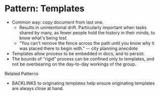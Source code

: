 # Pattern: Templates

* Common way: copy document from last one.
  * Results in unintentional drift. Particularly important when tasks shared by many, as fewer people hold the history in their minds, to know what's being lost.
  * "You can't remove the fence across the path until you know why it was placed there to begin with." -- city planning anecdote
* Templates allow process to be embedded in docs, and to persist.
* The bounds of "rigid" process can be confined only to templates, and not be overbearing on the day-to-day workings of the group.

Related Patterns

* BACKLINKS to originating templates help ensure originating templates are always close at hand.



